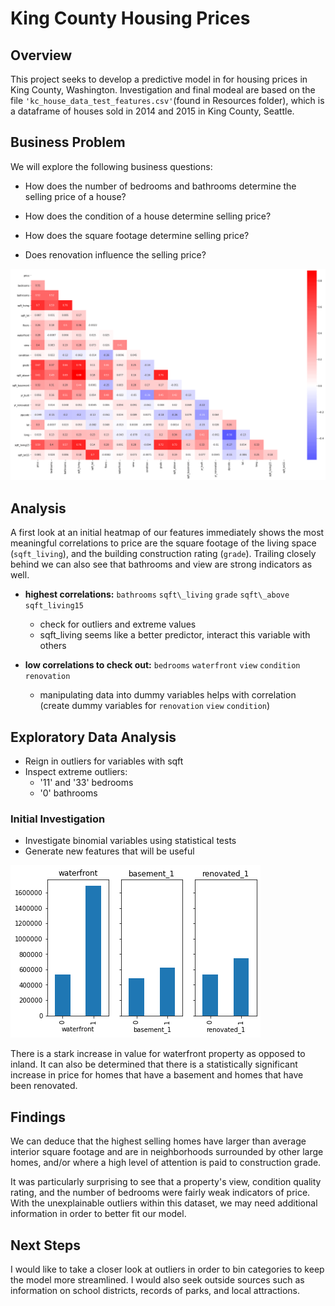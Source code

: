 <h1 id="toc_0">King County Housing Prices</h1>

<h2 id="toc_1">Overview</h2>

<p>This project seeks to develop a predictive model in for housing prices in King County, Washington. Investigation and final modeal are based on the file <code>&#39;kc_house_data_test_features.csv&#39;</code>(found in Resources folder), which is a dataframe of houses sold in 2014 and 2015 in King County, Seattle.</p>

<h2 id="toc_2">Business Problem</h2>

<p>We will explore the following business questions:</p>

<ul>
<li><p>How does the number of bedrooms and bathrooms determine the selling price of a house?</p></li>
<li><p>How does the condition of a house determine selling price?</p></li>
<li><p>How does the square footage determine selling price?</p></li>
<li><p>Does renovation influence the selling price?</p></li>
</ul>

<p><img src="./Resources/heatmap_original.png" alt="heatmap"></p>

<h2 id="toc_3">Analysis</h2>

<p>A first look at an initial heatmap of our features immediately shows the most meaningful correlations to price are the square footage of the living space (<code>sqft_living</code>), and the building construction rating (<code>grade</code>). Trailing closely behind we can also see that bathrooms and view are strong indicators as well.</p>

<ul>
<li><p><strong>highest correlations:</strong> <code>bathrooms</code> <code>sqft\_living</code> <code>grade</code> <code>sqft\_above</code> <code>sqft_living15</code> </p>

<ul>
<li>check for outliers and extreme values</li>
<li>sqft_living seems like a better predictor, interact this variable with others</li>
</ul></li>
<li><p><strong>low correlations to check out:</strong> <code>bedrooms</code> <code>waterfront</code> <code>view</code> <code>condition</code> <code>renovation</code> </p>

<ul>
<li>manipulating data into dummy variables helps with correlation (create dummy variables for <code>renovation</code> <code>view</code> <code>condition</code>)</li>
</ul></li>
</ul>

<h2 id="toc_4">Exploratory Data Analysis</h2>

<ul>
<li>Reign in outliers for variables with sqft</li>
<li>Inspect extreme outliers:

<ul>
<li>&#39;11&#39; and &#39;33&#39; bedrooms </li>
<li>&#39;0&#39; bathrooms</li>
</ul></li>
</ul>

<h3 id="toc_5">Initial Investigation</h3>

<ul>
<li>Investigate binomial variables using statistical tests</li>
<li>Generate new features that will be useful</li>
</ul>

<p><img src="./Resources/statistical_tests.png" alt="statistical tests"></p>

<p>There is a stark increase in value for waterfront property as opposed to inland. It can also be determined that there is a statistically significant increase in price for homes that have a basement and homes that have been renovated.</p>

<h2 id="toc_6">Findings</h2>

<p>We can deduce that the highest selling homes have larger than average interior square footage and are in neighborhoods surrounded by other large homes, and/or where a high level of attention is paid to construction grade.</p>

<p>It was particularly surprising to see that a property&#39;s view, condition quality rating, and the number of bedrooms were fairly weak indicators of price. With the unexplainable outliers within this dataset, we may need additional information in order to better fit our model. </p>

<h2 id="toc_7">Next Steps</h2>

<p>I would like to take a closer look at outliers in order to bin categories to keep the model more streamlined. I would also seek outside sources such as information on school districts, records of parks, and local attractions.</p>
